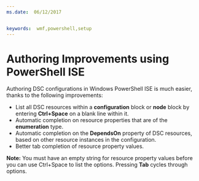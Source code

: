 ```yaml
---
ms.date:  06/12/2017


keywords:  wmf,powershell,setup
---
```


# Authoring Improvements using PowerShell ISE

Authoring DSC configurations in Windows PowerShell ISE is much easier, thanks to the following improvements:

- List all DSC resources within a **configuration** block or **node** block by entering **Ctrl+Space** on a blank line within it.
- Automatic completion on resource properties that are of the **enumeration** type.
- Automatic completion on the **DependsOn** property of DSC resources, based on other resource instances in the configuration.
- Better tab completion of resource property values.

**Note:** You must have an empty string for resource property values before you can use Ctrl+Space to list the options. Pressing **Tab** cycles through options.
